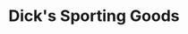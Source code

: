 ---
title: "Dick's Sporting Goods"
url: /monroeville/dicks-sporting-goods-monroeville-mall/
shop: sports
---